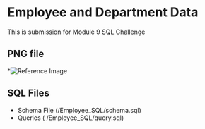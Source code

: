 # Employee and Department Data

  This is submission for Module 9 SQL Challenge

## **PNG file**
*![Reference Image](/QuickDBD_export.png)


## **SQL Files**
* Schema File (/Employee_SQL/schema.sql)
* Queries ( /Employee_SQL/query.sql)

